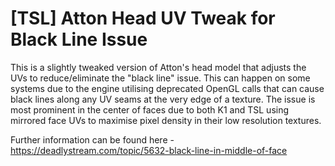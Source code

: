 # [TSL] Atton Head UV Tweak for Black Line Issue
This is a slightly tweaked version of Atton's head model that adjusts the UVs to reduce/eliminate the "black line" issue. This can happen on some systems due to the engine utilising deprecated OpenGL calls that can cause black lines along any UV seams at the very edge of a texture. The issue is most prominent in the center of faces due to both K1 and TSL using mirrored face UVs to maximise pixel density in their low resolution textures.

Further information can be found here - https://deadlystream.com/topic/5632-black-line-in-middle-of-face
